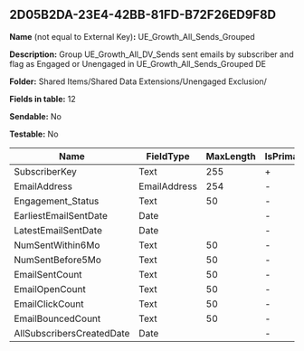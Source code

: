 ## 2D05B2DA-23E4-42BB-81FD-B72F26ED9F8D

**Name** (not equal to External Key)**:** UE_Growth_All_Sends_Grouped

**Description:** Group UE_Growth_All_DV_Sends sent emails by subscriber and flag as Engaged or Unengaged in UE_Growth_All_Sends_Grouped DE

**Folder:** Shared Items/Shared Data Extensions/Unengaged Exclusion/

**Fields in table:** 12

**Sendable:** No

**Testable:** No

| Name | FieldType | MaxLength | IsPrimaryKey | IsNullable | DefaultValue |
| --- | --- | --- | --- | --- | --- |
| SubscriberKey | Text | 255 | + | - |  |
| EmailAddress | EmailAddress | 254 | - | + |  |
| Engagement_Status | Text | 50 | - | + |  |
| EarliestEmailSentDate | Date |  | - | + |  |
| LatestEmailSentDate | Date |  | - | + |  |
| NumSentWithin6Mo | Text | 50 | - | + |  |
| NumSentBefore5Mo | Text | 50 | - | + |  |
| EmailSentCount | Text | 50 | - | + |  |
| EmailOpenCount | Text | 50 | - | + |  |
| EmailClickCount | Text | 50 | - | + |  |
| EmailBouncedCount | Text | 50 | - | + |  |
| AllSubscribersCreatedDate | Date |  | - | + |  |
